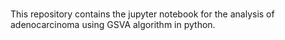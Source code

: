 # 
This repository contains the jupyter notebook for the analysis of adenocarcinoma using GSVA algorithm in python.
